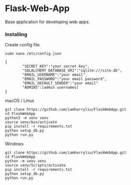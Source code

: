 # Flask-Web-App
Base application for developing web apps.

### Installing
Create config file.
```
sudo nano /etc/config.json
```
```
{
        "SECRET_KEY":"your secret key",
        "SQLALCHEMY_DATABASE_URI":"sqlite:///site.db",
        "EMAIL_USERNAME":"your email",
        "EMAIL_PASSWORD":"your email password",
        "EMAIL_DEFAULT_SENDER":"your email"
        "ADMINS":[admin usernames]
}
```
macOS / Linux
```
git clone https://github.com/iamharryliu/FlaskWebApp.git
cd FlaskWebApp
python3 -m venv venv
source venv/bin/activate
pip install -r requirements.txt
python setup_db.py
python run.py
```
Windows

```
git clone https://github.com/iamharryliu/FlaskWebApp.git
cd FlaskWebApp
python -m venv venv
source venv/Scripts/activate
pip install -r requirements.txt
python setup_db.py
python run.py
```
